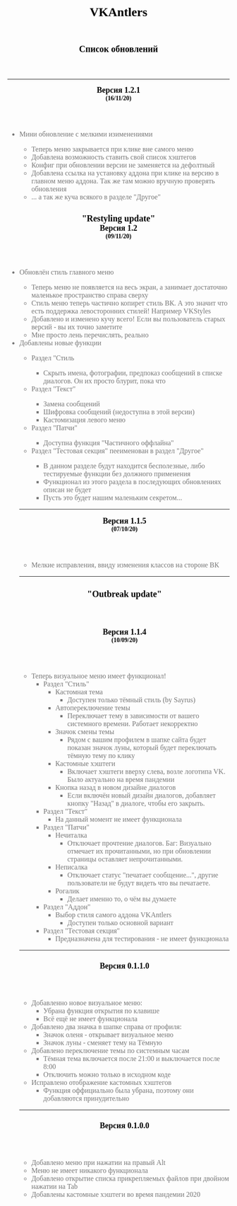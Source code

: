 <div style="font-family: Verdana">
   <header>
      <h3 style="color: black; font-size: 28px; margin-bottom: 0; margin-top:0px; text-align: center">VKAntlers</h3>
   </header>
   <header>
      <h3 style="color: black; font-size: 20px; margin-bottom: 0; margin-top:0px; text-align: center">Список обновлений</h3>
   </header>
   <hr>
   <div style="color: #777777; font-size: 16px;">
	<header>
         <h3 style="color: black; font-size: 18px; margin-bottom: 0; margin-top: 0">Версия 1.2.1</h3>
         <h3 style="color: black; font-size: 14px; margin-bottom: 0; margin-top: 0">(16/11/20)</h3>
     	</header>
	   <ul>
		   <li>Мини обновление с мелкими изименениями</li>
		   <ul>
			   <li>Теперь меню закрывается при клике вне самого меню</li>
			   <li>Добавлена возможность ставить свой список хэштегов</li>
			   <li>Конфиг при обновлении версии не заменяется на дефолтный</li>
			   <li>Добавлена ссылка на установку аддона при клике на версию в главном меню аддона. Так же там можно вручную проверять обновления</li>
			   <li>... а так же куча всякого в разделе "Другое"</li>
		   </ul>
	   </ul>
      <header>
         <h3 style="color: black; font-size: 20px; margin-bottom: 0">"Restyling update"</h3>
      </headeкЮ
       <header>
         <h3 style="color: black; font-size: 18px; margin-bottom: 0; margin-top: 0">Версия 1.2</h3>
         <h3 style="color: black; font-size: 14px; margin-bottom: 0; margin-top: 0">(09/11/20)</h3>
      </header>
      <ul>
         <li>Обновлён стиль главного меню</li>
	      <ul>
		      <li>Теперь меню не появляется на весь экран, а занимает достаточно маленькое пространство справа сверху</li>
		      <li>Стиль меню теперь частично копирет стиль ВК. А это значит что есть поддержка левосторонних стилей! Например VKStyles</li>
		      <li>Добавлено и изменено кучу всего! Если вы пользователь старых версий - вы их точно заметите</li>
		      <li>Мне просто лень перечислять, реально</li>
      	      </ul>
	      <li>Добавлены новые функции</li>
	      <ul>
		      <li>Раздел "Стиль</li>
		      <ul>
			      <li>Скрыть имена, фотографии, предпоказ сообщений в списке диалогов. Он их просто блурит, пока что</li>
		      </ul>
		      <li>Раздел "Текст"</li>
		      <ul>
			      <li>Замена сообщений</li>
			      <li>Шифровка сообщений (недоступна в этой версии)</li>
			      <li>Кастомизация левого меню</li>
		      </ul>
		      <li>Раздел "Патчи"</li>
		      <ul>
			      <li>Доступна функция "Частичного оффлайна"</li>
		      </ul>
		      <li>Раздел "Тестовая секция" пееименован в раздел "Другое"</li>
		      <ul>
			      <li>В данном разделе будут находится бесполезные, либо тестируемые функции без должного применения</li>
			      <li>Функционал из этого раздела в последующих обновлениях описан не будет</li>
			      <li>Пусть это будет нашим маленьким секретом...</li>
		      </ul>
	      </ul>
      <hr>
      <header>
         <h3 style="color: black; font-size: 18px; margin-bottom: 0; margin-top: 0">Версия 1.1.5</h3>
         <h3 style="color: black; font-size: 14px; margin-bottom: 0; margin-top: 0">(07/10/20)</h3>
      </header>
      <ul>
         <li> Мелкие исправления, ввиду изменения классов на стороне ВК</li>
      </ul>
      <hr>
      <header>
         <h3 style="color: black; font-size: 20px; margin-bottom: 0">"Outbreak update"</h3>
      </header>
      <header>
         <h3 style="color: black; font-size: 18px; margin-bottom: 0; margin-top: 0">Версия 1.1.4</h3>
         <h3 style="color: black; font-size: 14px; margin-bottom: 0; margin-top: 0">(10/09/20)</h3>
      </header>
      <ul>
         <li>
            Теперь визуальное меню имеет функционал!
            <ul>
               <li>
                  Раздел "Стиль"
                  <ul>
                     <li>
                        Кастомная тема
                        <ul>
                           <li>Доступен только тёмный стиль (by Sayrus)</li>
                        </ul>
                     </li>
                     <li>
                        Автопереключение темы
                        <ul>
                           <li>Переключает тему в зависимости от вашего системного времени. Работает некорректно</li>
                        </ul>
                     </li>
                     <li>
                        Значок смены темы
                        <ul>
                           <li>Рядом с вашим профилем в шапке сайта будет показан значок луны, который будет переключать тёмную тему по клику</li>
                        </ul>
                     </li>
                     <li>
                        Кастомные хэштеги
                        <ul>
                           <li>Включает хэштеги вверху слева, возле логотипа VK. Было актуально на время пандемии</li>
                        </ul>
                     </li>
                     <li>
                        Кнопка назад в новом дизайне диалогов
                        <ul>
                           <li>Если включён новый дизайн диалогов, добавляет кнопку "Назад" в диалоге, чтобы его закрыть.</li>
                        </ul>
                     </li>
                  </ul>
               </li>
               <li>
                  Раздел "Текст"
                  <ul>
                     <li>На данный момент не имеет функционала</li>
                  </ul>
               </li>
               <li>
                  Раздел "Патчи"
                  <ul>
                     <li>
                        Нечиталка
                        <ul>
                           <li>Отключает прочтение диалогов. Баг: Визуально отмечает их прочитанными, но при обновлении страницы оставляет непрочитанными.</li>
                        </ul>
                     </li>
                     <li>
                        Неписалка
                        <ul>
                           <li>Отключает статус "печатает сообщение...", другие пользователи не будут видеть что вы печатаете.</li>
                        </ul>
                     </li>
                     <li>
                        Рогалик
                        <ul>
                           <li>Делает именно то, о чём вы думаете</li>
                        </ul>
                     </li>
                  </ul>
               </li>
               <li>
                  Раздел "Аддон"
                  <ul>
                     <li>
                        Выбор стиля самого аддона VKAntlers
                        <ul>
                           <li>Доступен только основной вариант</li>
                        </ul>
                     </li>
                  </ul>
               </li>
               <li>
                  Раздел "Тестовая секция"
                  <ul>
                     <li>Предназначена для тестирования - не имеет функционала</li>
                  </ul>
               </li>
            </ul>
         </li>
      </ul>
      <hr>
      <header>
         <h3 style="color: black; font-size: 18px; margin-bottom: 0">Версия 0.1.1.0</h3>
      </header>
      <ul>
         <li>
            Добавленно новое визуальное меню:
            <ul>
               <li>Убрана функция открытия по клавише</li>
               <li>Всё ещё не имеет функционала</li>
            </ul>
         </li>
         <li>
            Добавлено два значка в шапке справа от профиля:
            <ul>
               <li>Значок оленя - открывает визуальное меню</li>
               <li>Значок луны - сменяет тему на Тёмную</li>
            </ul>
         </li>
         <li>
            Добавлено переключение темы по системным часам
            <ul>
               <li>Тёмная тема включается после 21:00 и выключается после 8:00</li>
               <li>Отключить можно только в исходном коде</li>
            </ul>
         </li>
         <li>
            Исправлено отображение кастомных хэштегов
            <ul>
               <li>Функция оффициально была убрана, поэтому они добавляются принудительно</li>
            </ul>
         </li>
      </ul>
      <hr>
      <header>
         <h3 style="color: black; font-size:18px; margin-bottom: 0">Версия 0.1.0.0</h3>
      </header>
      <ul>
         <li>Добавлено меню при нажатии на правый Alt</li>
         <li>Меню не имеет никакого функционала</li>
         <li>Добавлено открытие списка прикрепляемых файлов при двойном нажатии на Tab</li>
         <li>Добавлены кастомные хэштеги во время пандемии 2020</li>
      </ul>
   </div>
</div>
